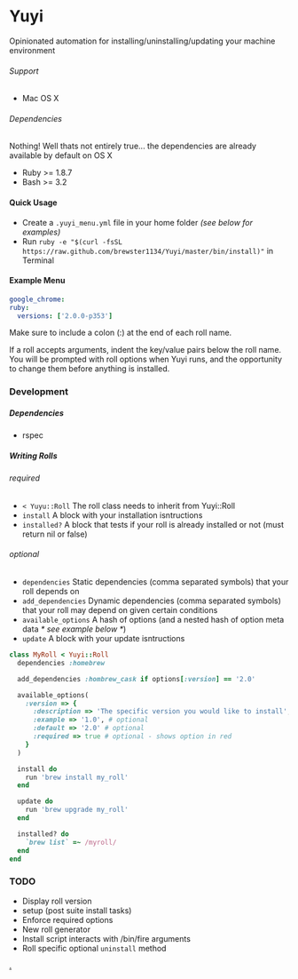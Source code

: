 # Yuyi
Opinionated automation for installing/uninstalling/updating your machine environment

###### Support
* Mac OS X

###### Dependencies
Nothing! Well thats not entirely true... the dependencies are already available by default on OS X
* Ruby >= 1.8.7
* Bash >= 3.2

#### Quick Usage
* Create a `.yuyi_menu.yml` file in your home folder _(see below for examples)_
* Run `ruby -e "$(curl -fsSL https://raw.github.com/brewster1134/Yuyi/master/bin/install)"` in Terminal

#### Example Menu

```yaml
google_chrome:
ruby:
  versions: ['2.0.0-p353']
```

Make sure to include a colon (:) at the end of each roll name.

If a roll accepts arguments, indent the key/value pairs below the roll name.  You will be prompted with roll options when Yuyi runs, and the opportunity to change them before anything is installed.

### Development

##### Dependencies
* rspec

##### Writing Rolls
###### _required_
* `< Yuyu::Roll`  The roll class needs to inherit from Yuyi::Roll
* `install`       A block with your installation isntructions
* `installed?`    A block that tests if your roll is already installed or not (must return nil or false)

###### _optional_
* `dependencies`      Static dependencies (comma separated symbols) that your roll depends on
* `add_dependencies`  Dynamic dependencies (comma separated symbols) that your roll may depend on given certain conditions
* `available_options` A hash of options (and a nested hash of option meta data _* see example below *_)
* `update`            A block with your update isntructions

```ruby
class MyRoll < Yuyi::Roll
  dependencies :homebrew

  add_dependencies :hombrew_cask if options[:version] == '2.0'

  available_options(
    :version => {
      :description => 'The specific version you would like to install',
      :example => '1.0', # optional
      :default => '2.0' # optional
      :required => true # optional - shows option in red
    }
  )

  install do
    run 'brew install my_roll'
  end

  update do
    run 'brew upgrade my_roll'
  end

  installed? do
    `brew list` =~ /myroll/
  end
end
```

### TODO
* Display roll version
* setup (post suite install tasks)
* Enforce required options
* New roll generator
* Install script interacts with /bin/fire arguments
* Roll specific optional `uninstall` method

[.](http://www.comedycentral.com/video-clips/3myds9/upright-citizens-brigade-sushi-chef)

